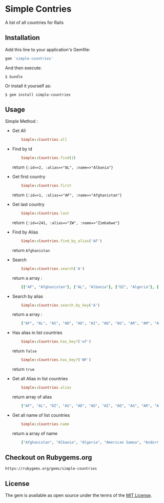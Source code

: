 # Simple Contries
A list of all countries for Rails

## Installation

Add this line to your application's Gemfile:

```ruby
gem 'simple-countries'
```

And then execute:

    $ bundle

Or install it yourself as:

    $ gem install simple-countries

## Usage
Simple Method :
    
- Get All
    
    ```ruby
        Simple::Countries.all
    ```
- Find by id

    ```ruby
        Simple::Countries.find(1)
    ```
    return `` {:id=>2, :alias=>"AL", :name=>"Albania"} ``

- Get first country

    ```ruby
        Simple::Countries.first
    ```
    return `` {:id=>1, :alias=>"AF", :name=>"Afghanistan"} ``
    
- Get last country

    ```ruby
        Simple::Countries.last
    ```
    return `` {:id=>241, :alias=>"ZW", :name=>"Zimbabwe"} ``
    
- Find by Alias 

    ```ruby
        Simple::Countries.find_by_alias('AF')
    ```
    return `` Afghanistan ``
    
- Search

    ```ruby
        Simple::Countries.search('A')
    ```
    return a array : 
    ```ruby
        [["AF", "Afghanistan"], ["AL", "Albania"], ["DZ", "Algeria"], ["AS", "American Samoa"], ["AD", "Andorra"], ["AO", "Angola"], ["AI", "Anguilla"], ["AQ", "Antarctica"], ["AG", "Antigua And Barbuda"], ["AR", "Argentina"], ["AM", "Armenia"], ["AW", "Aruba"], ["AU", "Australia"], ["AT", "Austria"], ["AZ", "Azerbaijan"], ["BA", "Bosnia And Herzegovina"], ["CF", "Central African Republic"], ["HM", "Heard Island And Mcdonald Islands"], ["LY", "Libyan Arab Jamahiriya"], ["AN", "Netherlands Antilles"], ["KN", "Saint Kitts And Nevis"], ["PM", "Saint Pierre And Miquelon"], ["VC", "Saint Vincent And The Grenadines"], ["ST", "Sao Tome And Principe"], ["SA", "Saudi Arabia"], ["ZA", "South Africa"], ["GS", "South Georgia And The South Sandwich Islands"], ["SJ", "Svalbard And Jan Mayen"], ["SY", "Syrian Arab Republic"], ["TT", "Trinidad And Tobago"], ["TC", "Turks And Caicos Islands"], ["AE", "United Arab Emirates"], ["WF", "Wallis And Futuna"]]
    ```
    
- Search by alias 

    ```ruby
        Simple::Countries.search_by_key('A')
    ```
    return a array :
    
    ```ruby
        ["AF", "AL", "AS", "AD", "AO", "AI", "AQ", "AG", "AR", "AM", "AW", "AU", "AT", "AZ", "BA", "CA", "GA", "VA", "LA", "MA", "NA", "AN", "PA", "QA", "SA", "ZA", "UA", "AE"]
    ```
    
- Has alias in list countries

    ```ruby
        Simple::Countries.has_key?('wf')
    ```
    return `` false ``
    
    ```ruby
        Simple::Countries.has_key?('WF')
    ```
    return `` true ``
    
- Get all Alias in list countries

    ```ruby
        Simple::Countries.alias
    ```
    return array of alias
    
    ```ruby
        ["AF", "AL", "DZ", "AS", "AD", "AO", "AI", "AQ", "AG", "AR", "AM", "AW", "AU", "AT", "AZ", "BS", "BH", "BD", "BB", "BY", "BE", "BZ", "BJ", "BM", "BT", "BO", "BA", "BW", "BV", "BR", "IO", "BN", "BG", "BF", "BI", "KH", "CM", "CA", "CV", "KY", "CF", "TD", "CL", "CN", "CX", "CC", "CO", "KM", "CG", "CD", "CK", "CR", "CI", "HR", "CU", "CY", "CZ", "DK", "DJ", "DM", "DO", "TP", "EC", "EG", "SV", "GQ", "ER", "EE", "ET", "FK", "FO", "FJ", "FI", "FR", "GF", "PF", "TF", "GA", "GM", "GE", "DE", "GH", "GI", "GR", "GL", "GD", "GP", "GU", "GT", "GN", "GW", "GY", "HT", "HM", "VA", "HN", "HK", "HU", "IS", "IN", "ID", "IR", "IQ", "IE", "IL", "IT", "JM", "JP", "JO", "KZ", "KE", "KI", "KP", "KR", "KV", "KW", "KG", "LA", "LV", "LB", "LS", "LR", "LY", "LI", "LT", "LU", "MO", "MK", "MG", "MW", "MY", "MV", "ML", "MT", "MH", "MQ", "MR", "MU", "YT", "MX", "FM", "MD", "MC", "MN", "MS", "ME", "MA", "MZ", "MM", "NA", "NR", "NP", "NL", "AN", "NC", "NZ", "NI", "NE", "NG", "NU", "NF", "MP", "NO", "OM", "PK", "PW", "PS", "PA", "PG", "PY", "PE", "PH", "PN", "PL", "PT", "PR", "QA", "RE", "RO", "RU", "RW", "SH", "KN", "LC", "PM", "VC", "WS", "SM", "ST", "SA", "SN", "RS", "SC", "SL", "SG", "SK", "SI", "SB", "SO", "ZA", "GS", "ES", "LK", "SD", "SR", "SJ", "SZ", "SE", "CH", "SY", "TW", "TJ", "TZ", "TH", "TG", "TK", "TO", "TT", "TN", "TR", "TM", "TC", "TV", "UG", "UA", "AE", "GB", "US", "UM", "UY", "UZ", "VU", "VE", "VN", "VG", "VI", "WF", "EH", "YE", "ZM", "ZW"]
    ```
    
- Get all name of list countries

    ```ruby
        Simple::Countries.name
    ```
    return a array of name
    
    ```ruby
        ["Afghanistan", "Albania", "Algeria", "American Samoa", "Andorra", "Angola", "Anguilla", "Antarctica", "Antigua And Barbuda", "Argentina", "Armenia", "Aruba", "Australia", "Austria", "Azerbaijan", "Bahamas", "Bahrain", "Bangladesh", "Barbados", "Belarus", "Belgium", "Belize", "Benin", "Bermuda", "Bhutan", "Bolivia", "Bosnia And Herzegovina", "Botswana", "Bouvet Island", "Brazil", "British Indian Ocean Territory", "Brunei Darussalam", "Bulgaria", "Burkina Faso", "Burundi", "Cambodia", "Cameroon", "Canada", "Cape Verde", "Cayman Islands", "Central African Republic", "Chad", "Chile", "China", "Christmas Island", "Cocos (keeling) Islands", "Colombia", "Comoros", "Congo", "Congo, The Democratic Republic Of The", "Cook Islands", "Costa Rica", "Cote D'ivoire", "Croatia", "Cuba", "Cyprus", "Czech Republic", "Denmark", "Djibouti", "Dominica", "Dominican Republic", "East Timor", "Ecuador", "Egypt", "El Salvador", "Equatorial Guinea", "Eritrea", "Estonia", "Ethiopia", "Falkland Islands (malvinas)", "Faroe Islands", "Fiji", "Finland", "France", "French Guiana", "French Polynesia", "French Southern Territories", "Gabon", "Gambia", "Georgia", "Germany", "Ghana", "Gibraltar", "Greece", "Greenland", "Grenada", "Guadeloupe", "Guam", "Guatemala", "Guinea", "Guinea-bissau", "Guyana", "Haiti", "Heard Island And Mcdonald Islands", "Holy See (vatican City State)", "Honduras", "Hong Kong", "Hungary", "Iceland", "India", "Indonesia", "Iran, Islamic Republic Of", "Iraq", "Ireland", "Israel", "Italy", "Jamaica", "Japan", "Jordan", "Kazakstan", "Kenya", "Kiribati", "Korea, Democratic People's Republic Of", "Korea, Republic Of", "Kosovo", "Kuwait", "Kyrgyzstan", "Lao People's Democratic Republic", "Latvia", "Lebanon", "Lesotho", "Liberia", "Libyan Arab Jamahiriya", "Liechtenstein", "Lithuania", "Luxembourg", "Macau", "Macedonia, The Former Yugoslav Republic Of", "Madagascar", "Malawi", "Malaysia", "Maldives", "Mali", "Malta", "Marshall Islands", "Martinique", "Mauritania", "Mauritius", "Mayotte", "Mexico", "Micronesia, Federated States Of", "Moldova, Republic Of", "Monaco", "Mongolia", "Montserrat", "Montenegro", "Morocco", "Mozambique", "Myanmar", "Namibia", "Nauru", "Nepal", "Netherlands", "Netherlands Antilles", "New Caledonia", "New Zealand", "Nicaragua", "Niger", "Nigeria", "Niue", "Norfolk Island", "Northern Mariana Islands", "Norway", "Oman", "Pakistan", "Palau", "Palestinian Territory, Occupied", "Panama", "Papua New Guinea", "Paraguay", "Peru", "Philippines", "Pitcairn", "Poland", "Portugal", "Puerto Rico", "Qatar", "Reunion", "Romania", "Russian Federation", "Rwanda", "Saint Helena", "Saint Kitts And Nevis", "Saint Lucia", "Saint Pierre And Miquelon", "Saint Vincent And The Grenadines", "Samoa", "San Marino", "Sao Tome And Principe", "Saudi Arabia", "Senegal", "Serbia", "Seychelles", "Sierra Leone", "Singapore", "Slovakia", "Slovenia", "Solomon Islands", "Somalia", "South Africa", "South Georgia And The South Sandwich Islands", "Spain", "Sri Lanka", "Sudan", "Suriname", "Svalbard And Jan Mayen", "Swaziland", "Sweden", "Switzerland", "Syrian Arab Republic", "Taiwan, Province Of China", "Tajikistan", "Tanzania, United Republic Of", "Thailand", "Togo", "Tokelau", "Tonga", "Trinidad And Tobago", "Tunisia", "Turkey", "Turkmenistan", "Turks And Caicos Islands", "Tuvalu", "Uganda", "Ukraine", "United Arab Emirates", "United Kingdom", "United States", "United States Minor Outlying Islands", "Uruguay", "Uzbekistan", "Vanuatu", "Venezuela", "Viet Nam", "Virgin Islands, British", "Virgin Islands, U.s.", "Wallis And Futuna", "Western Sahara", "Yemen", "Zambia", "Zimbabwe"]
    ```


## Checkout on Rubygems.org
    https://rubygems.org/gems/simple-countries
    
## License

The gem is available as open source under the terms of the [MIT License](http://opensource.org/licenses/MIT).

